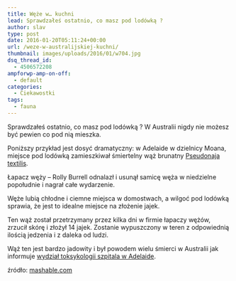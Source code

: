 ```yaml
---
title: Węże w… kuchni
lead: Sprawdzałeś ostatnio, co masz pod lodówką ?
author: slav
type: post
date: 2016-01-20T05:11:24+00:00
url: /weze-w-australijskiej-kuchni/
thumbnail: images/uploads/2016/01/w704.jpg
dsq_thread_id:
  - 4506572208
ampforwp-amp-on-off:
  - default
categories:
  - Ciekawostki
tags:
  - fauna
---
```

Sprawdzałeś ostatnio, co masz pod lodówką ? W Australii nigdy nie możesz być pewien co pod nią mieszka.

Poniższy przykład jest dosyć dramatyczny: w Adelaide w dzielnicy Moana, miejsce pod lodówką zamieszkiwał śmiertelny wąż brunatny [Pseudonaja textilis](https://en.wikipedia.org/wiki/Eastern_brown_snake).

Łapacz węży &#8211; Rolly Burrell odnalazł i usunął samicę węża w niedzielne popołudnie i nagrał całe wydarzenie.  
<!--more-->

Węże lubią chłodne i ciemne miejsca w domostwach, a wilgoć pod lodówką sprawia, że jest to idealne miejsce na złożenie jajek.



Ten wąż został przetrzymany przez kilka dni w firmie łapaczy wężów, zrzucił skórę i złożył 14 jajek. Zostanie wypuszczony w teren z odpowiednią ilością jedzenia i z daleka od ludzi.

Wąż ten jest bardzo jadowity i był powodem wielu śmierci w Australii jak informuje [wydział toksykologii szpitala w Adelaide](http://www.toxinology.com/about/brown_snake_snakebite.html).

źródło: [mashable.com][1]

 [1]: http://mashable.com/2016/01/12/brown-snake-eggs-fridge/